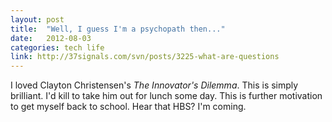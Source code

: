 ```yaml
---
layout: post
title:  "Well, I guess I'm a psychopath then..."
date:   2012-08-03
categories: tech life
link: http://37signals.com/svn/posts/3225-what-are-questions
---
```


I loved Clayton Christensen's *The Innovator's Dilemma*.  This is simply brilliant.  I'd kill to take him out for lunch some day.  This is further motivation to get myself back to school.  Hear that HBS?  I'm coming.